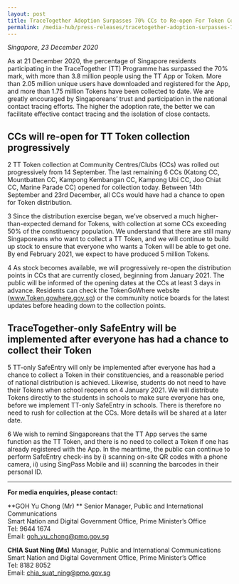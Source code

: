 ```yaml
---
layout: post
title: TraceTogether Adoption Surpasses 70% CCs to Re-open For Token Collection Progressively
permalink: /media-hub/press-releases/tracetogether-adoption-surpasses-70
---
```


_Singapore, 23 December 2020_
 
As at 21 December 2020, the percentage of Singapore residents participating in the TraceTogether (TT) Programme has surpassed the 70% mark, with more than 3.8 million people using the TT App or Token. More than 2.05 million unique users have downloaded and registered for the App, and more than 1.75 million Tokens have been collected to date. We are greatly encouraged by Singaporeans’ trust and participation in the national contact tracing efforts. The higher the adoption rate, the better we can facilitate effective contact tracing and the isolation of close contacts.

## CCs will re-open for TT Token collection progressively

2 TT Token collection at Community Centres/Clubs (CCs) was rolled out progressively from 14 September. The last remaining 6 CCs (Katong CC, Mountbatten CC, Kampong Kembangan CC, Kampong Ubi CC, Joo Chiat CC, Marine Parade CC) opened for collection today. Between 14th September and 23rd December, all CCs would have had a chance to open for Token distribution.

3 Since the distribution exercise began, we’ve observed a much higher-than-expected demand for Tokens, with collection at some CCs exceeding 50% of the constituency population. We understand that there are still many Singaporeans who want to collect a TT Token, and we will continue to build up stock to ensure that everyone who wants a Token will be able to get one. By end February 2021, we expect to have produced 5 million Tokens.

4 As stock becomes available, we will progressively re-open the distribution points in CCs that are currently closed, beginning from January 2021. The public will be informed of the opening dates at the CCs at least 3 days in advance. Residents can check the TokenGoWhere website (<a href="www.Token.gowhere.gov.sg" target="_blank">www.Token.gowhere.gov.sg</a>) or the community notice boards for the latest updates before heading down to the collection points.

## TraceTogether-only SafeEntry will be implemented after everyone has had a chance to collect their Token

5 TT-only SafeEntry will only be implemented after everyone has had a chance to collect a Token in their constituencies, and a reasonable period of national distribution is achieved.
Likewise, students do not need to have their Tokens when school reopens on 4 January 2021. We will distribute Tokens directly to the students in schools to make sure everyone has one, before we implement TT-only SafeEntry in schools. There is therefore no need to rush for collection at the CCs. More details will be shared at a later date.

6 We wish to remind Singaporeans that the TT App serves the same function as the TT Token, and there is no need to collect a Token if one has already registered with the App. In the meantime, the public can continue to perform SafeEntry check-ins by i) scanning on-site QR codes with a phone camera, ii) using SingPass Mobile and iii) scanning the barcodes in their personal ID.

---

**For media enquiries, please contact:**

**GOH Yu Chong (Mr)  **
Senior Manager, Public and International Communications  
Smart Nation and Digital Government Office, Prime Minister’s Office  
Tel: 9644 1674  
Email:  [goh_yu_chong@pmo.gov.sg](mailto:goh_yu_chong@pmo.gov.sg)  

**CHIA Suat Ning (Ms)**
Manager, Public and International Communications  
Smart Nation and Digital Government Office, Prime Minister’s Office  
Tel: 8182 8052  
Email:  [chia_suat_ning@pmo.gov.sg](mailto:chia_suat_ning@pmo.gov.sg)
